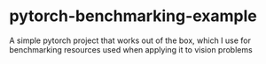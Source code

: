 # pytorch-benchmarking-example
A simple pytorch project that works out of the box, which I use for benchmarking resources used when applying it to vision problems
